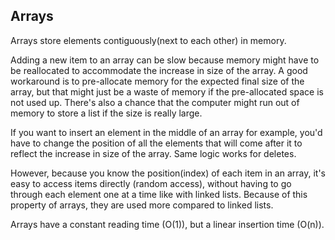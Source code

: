 ## Arrays

Arrays store elements contiguously(next to each other) in memory.

Adding a new item to an array can be slow because memory might have to be reallocated to accommodate the increase in size of the array. A good workaround is to pre-allocate memory for the expected final size of the array, but that might just be a waste of memory if the pre-allocated space is not used up.
There's also a chance that the computer might run out of memory to store a list if the size is really large.

If you want to insert an element in the middle of an array for example, you'd have to change the position of all the elements that will come after it to reflect the increase in size of the array. Same logic works for deletes.

However, because you know the position(index) of each item in an array, it's easy to access items directly (random access), without having to go through each element one at a time like with linked lists. Because of this property of arrays, they are used more compared to linked lists.

Arrays have a constant reading time (O(1)), but a linear insertion time (O(n)).
